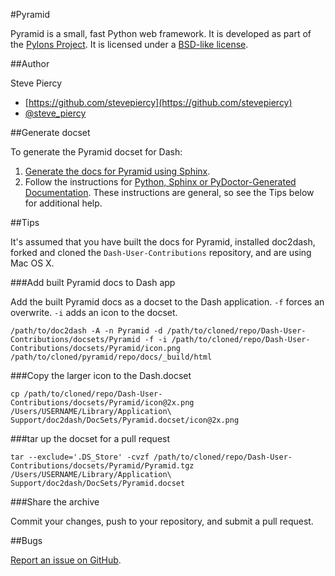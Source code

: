 #Pyramid

Pyramid is a small, fast Python web framework.  It is developed as part of the [Pylons Project](http://www.pylonsproject.org/). It is licensed under a [BSD-like license](http://repoze.org/license.html).

##Author

Steve Piercy

* [https://github.com/stevepiercy](https://github.com/stevepiercy)
* [@steve_piercy](https://twitter.com/steve_piercy)

##Generate docset

To generate the Pyramid docset for Dash:

1. [Generate the docs for Pyramid using Sphinx](https://github.com/Pylons/pyramid/blob/master/HACKING.txt).
1. Follow the instructions for [Python, Sphinx or PyDoctor-Generated Documentation](http://kapeli.com/docsets). These instructions are general, so see the Tips below for additional help.

##Tips

It's assumed that you have built the docs for Pyramid, installed doc2dash, forked and cloned the `Dash-User-Contributions` repository, and are using Mac OS X.

###Add built Pyramid docs to Dash app

Add the built Pyramid docs as a docset to the Dash application. `-f` forces an overwrite. `-i` adds an icon to the docset.

```shell
/path/to/doc2dash -A -n Pyramid -d /path/to/cloned/repo/Dash-User-Contributions/docsets/Pyramid -f -i /path/to/cloned/repo/Dash-User-Contributions/docsets/Pyramid/icon.png /path/to/cloned/pyramid/repo/docs/_build/html
```

###Copy the larger icon to the Dash.docset

```shell
cp /path/to/cloned/repo/Dash-User-Contributions/docsets/Pyramid/icon@2x.png /Users/USERNAME/Library/Application\ Support/doc2dash/DocSets/Pyramid.docset/icon@2x.png
```

###tar up the docset for a pull request

```shell
tar --exclude='.DS_Store' -cvzf /path/to/cloned/repo/Dash-User-Contributions/docsets/Pyramid/Pyramid.tgz /Users/USERNAME/Library/Application\ Support/doc2dash/DocSets/Pyramid.docset
```

###Share the archive

Commit your changes, push to your repository, and submit a pull request.

##Bugs

[Report an issue on GitHub](https://github.com/Kapeli/Dash-User-Contributions/issues/new).

